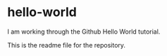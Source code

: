 # hello-world
I am working through the Github Hello World tutorial.

This is the readme file for the repository.
